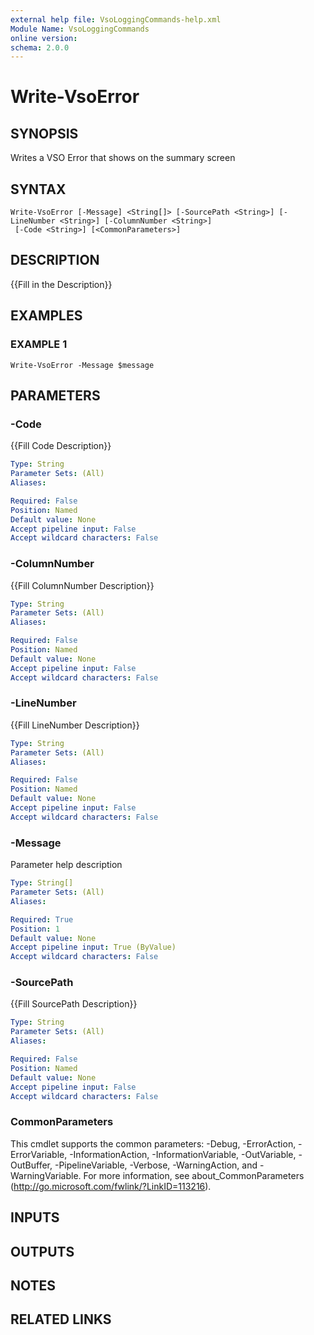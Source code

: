 ```yaml
---
external help file: VsoLoggingCommands-help.xml
Module Name: VsoLoggingCommands
online version:
schema: 2.0.0
---
```


# Write-VsoError

## SYNOPSIS
Writes a VSO Error that shows on the summary screen

## SYNTAX

```
Write-VsoError [-Message] <String[]> [-SourcePath <String>] [-LineNumber <String>] [-ColumnNumber <String>]
 [-Code <String>] [<CommonParameters>]
```

## DESCRIPTION
{{Fill in the Description}}

## EXAMPLES

### EXAMPLE 1
```
Write-VsoError -Message $message
```

## PARAMETERS

### -Code
{{Fill Code Description}}

```yaml
Type: String
Parameter Sets: (All)
Aliases:

Required: False
Position: Named
Default value: None
Accept pipeline input: False
Accept wildcard characters: False
```

### -ColumnNumber
{{Fill ColumnNumber Description}}

```yaml
Type: String
Parameter Sets: (All)
Aliases:

Required: False
Position: Named
Default value: None
Accept pipeline input: False
Accept wildcard characters: False
```

### -LineNumber
{{Fill LineNumber Description}}

```yaml
Type: String
Parameter Sets: (All)
Aliases:

Required: False
Position: Named
Default value: None
Accept pipeline input: False
Accept wildcard characters: False
```

### -Message
Parameter help description

```yaml
Type: String[]
Parameter Sets: (All)
Aliases:

Required: True
Position: 1
Default value: None
Accept pipeline input: True (ByValue)
Accept wildcard characters: False
```

### -SourcePath
{{Fill SourcePath Description}}

```yaml
Type: String
Parameter Sets: (All)
Aliases:

Required: False
Position: Named
Default value: None
Accept pipeline input: False
Accept wildcard characters: False
```

### CommonParameters
This cmdlet supports the common parameters: -Debug, -ErrorAction, -ErrorVariable, -InformationAction, -InformationVariable, -OutVariable, -OutBuffer, -PipelineVariable, -Verbose, -WarningAction, and -WarningVariable. For more information, see about_CommonParameters (http://go.microsoft.com/fwlink/?LinkID=113216).

## INPUTS

## OUTPUTS

## NOTES

## RELATED LINKS
